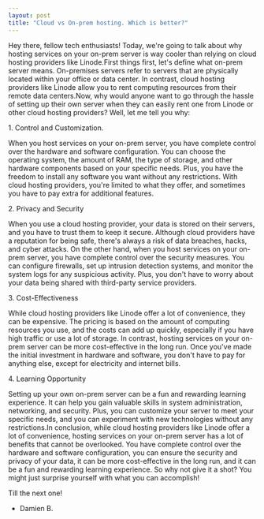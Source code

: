 ```yaml
---
layout: post
title: "Cloud vs On-prem hosting. Which is better?"
---
```

<!-- wp:paragraph -->
<p>Hey there, fellow tech enthusiasts! Today, we're going to talk about why hosting services on your on-prem server is way cooler than relying on cloud hosting providers like Linode.<!--more-->First things first, let's define what on-prem server means. On-premises servers refer to servers that are physically located within your office or data center. In contrast, cloud hosting providers like Linode allow you to rent computing resources from their remote data centers.Now, why would anyone want to go through the hassle of setting up their own server when they can easily rent one from Linode or other cloud hosting providers? Well, let me tell you why:</p>
<!-- /wp:paragraph -->

<!-- wp:paragraph -->
<p>1. Control and Customization.</p>
<!-- /wp:paragraph -->

<!-- wp:paragraph -->
<p>When you host services on your on-prem server, you have complete control over the hardware and software configuration. You can choose the operating system, the amount of RAM, the type of storage, and other hardware components based on your specific needs. Plus, you have the freedom to install any software you want without any restrictions. With cloud hosting providers, you're limited to what they offer, and sometimes you have to pay extra for additional features.</p>
<!-- /wp:paragraph -->

<!-- wp:paragraph -->
<p>2. Privacy and Security</p>
<!-- /wp:paragraph -->

<!-- wp:paragraph -->
<p>When you use a cloud hosting provider, your data is stored on their servers, and you have to trust them to keep it secure. Although cloud providers have a reputation for being safe, there's always a risk of data breaches, hacks, and cyber attacks. On the other hand, when you host services on your on-prem server, you have complete control over the security measures. You can configure firewalls, set up intrusion detection systems, and monitor the system logs for any suspicious activity. Plus, you don't have to worry about your data being shared with third-party service providers.</p>
<!-- /wp:paragraph -->

<!-- wp:paragraph -->
<p>3. Cost-Effectiveness</p>
<!-- /wp:paragraph -->

<!-- wp:paragraph -->
<p>While cloud hosting providers like Linode offer a lot of convenience, they can be expensive. The pricing is based on the amount of computing resources you use, and the costs can add up quickly, especially if you have high traffic or use a lot of storage. In contrast, hosting services on your on-prem server can be more cost-effective in the long run. Once you've made the initial investment in hardware and software, you don't have to pay for anything else, except for electricity and internet bills.</p>
<!-- /wp:paragraph -->

<!-- wp:paragraph -->
<p>4. Learning Opportunity</p>
<!-- /wp:paragraph -->

<!-- wp:paragraph -->
<p>Setting up your own on-prem server can be a fun and rewarding learning experience. It can help you gain valuable skills in system administration, networking, and security. Plus, you can customize your server to meet your specific needs, and you can experiment with new technologies without any restrictions.In conclusion, while cloud hosting providers like Linode offer a lot of convenience, hosting services on your on-prem server has a lot of benefits that cannot be overlooked. You have complete control over the hardware and software configuration, you can ensure the security and privacy of your data, it can be more cost-effective in the long run, and it can be a fun and rewarding learning experience. So why not give it a shot? You might just surprise yourself with what you can accomplish!</p>
<!-- /wp:paragraph -->

<!-- wp:paragraph -->
<p>Till the next one!</p>
<!-- /wp:paragraph -->

<!-- wp:list -->
<ul><!-- wp:list-item -->
<li>Damien B.</li>
<!-- /wp:list-item --></ul>
<!-- /wp:list -->

<!-- wp:paragraph -->
<p></p>
<!-- /wp:paragraph -->